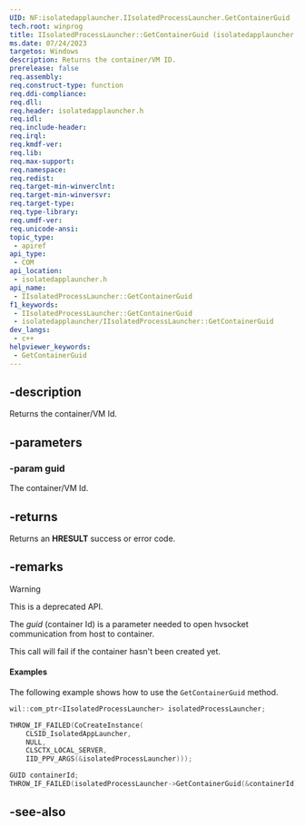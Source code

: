```yaml
---
UID: NF:isolatedapplauncher.IIsolatedProcessLauncher.GetContainerGuid
tech.root: winprog
title: IIsolatedProcessLauncher::GetContainerGuid (isolatedapplauncher.h)
ms.date: 07/24/2023
targetos: Windows
description: Returns the container/VM ID.
prerelease: false
req.assembly: 
req.construct-type: function
req.ddi-compliance: 
req.dll: 
req.header: isolatedapplauncher.h
req.idl: 
req.include-header: 
req.irql: 
req.kmdf-ver: 
req.lib: 
req.max-support: 
req.namespace: 
req.redist: 
req.target-min-winverclnt: 
req.target-min-winversvr: 
req.target-type: 
req.type-library: 
req.umdf-ver: 
req.unicode-ansi: 
topic_type:
 - apiref
api_type:
 - COM
api_location:
 - isolatedapplauncher.h
api_name:
 - IIsolatedProcessLauncher::GetContainerGuid
f1_keywords:
 - IIsolatedProcessLauncher::GetContainerGuid
 - isolatedapplauncher/IIsolatedProcessLauncher::GetContainerGuid
dev_langs:
 - c++
helpviewer_keywords:
 - GetContainerGuid
---
```


## -description

Returns the container/VM Id.

## -parameters

### -param guid

The container/VM Id.

## -returns

Returns an **HRESULT** success or error code.

## -remarks

> [!WARNING]
> This is a deprecated API.

The *guid* (container Id) is a parameter needed to open hvsocket communication from host to container.

This call will fail if the container hasn't been created yet.

#### Examples

The following example shows how to use the `GetContainerGuid` method.

```cpp
wil::com_ptr<IIsolatedProcessLauncher> isolatedProcessLauncher;

THROW_IF_FAILED(CoCreateInstance(
    CLSID_IsolatedAppLauncher,
    NULL,
    CLSCTX_LOCAL_SERVER,
    IID_PPV_ARGS(&isolatedProcessLauncher)));

GUID containerId;
THROW_IF_FAILED(isolatedProcessLauncher->GetContainerGuid(&containerId));
```

## -see-also
